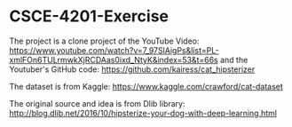 # CSCE-4201-Exercise

The project is a clone project of the YouTube Video: https://www.youtube.com/watch?v=7_97SlAigPs&list=PL-xmlFOn6TULrmwkXjRCDAas0ixd_NtyK&index=53&t=66s
and the Youtuber's GitHub code: https://github.com/kairess/cat_hipsterizer

The dataset is from Kaggle: https://www.kaggle.com/crawford/cat-dataset

The original source and idea is from Dlib library: http://blog.dlib.net/2016/10/hipsterize-your-dog-with-deep-learning.html
